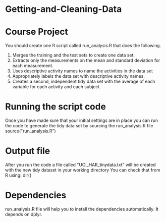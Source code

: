 # Getting-and-Cleaning-Data

# Course Project

You should create one R script called run_analysis.R that does the following.
1.	Merges the training and the test sets to create one data set.
2.	Extracts only the measurements on the mean and standard deviation for each measurement.
3.	Uses descriptive activity names to name the activities in the data set
4.	Appropriately labels the data set with descriptive activity names.
5.	Creates a second, independent tidy data set with the average of each variable for each activity and each subject.

# Running the script code

Once you have made sure that your initial settings are in place you can run the code to generate the tidy data set by sourcing the run_analysis.R file
source("run_analysis.R")

# Output file

After you run the code a file called "UCI_HAR_tinydata.txt" will be created with the new tidy dataset in your working directory
You can check that from R using:
dir()

# Dependencies

run_analysis.R file will help you to install the dependencies automatically. It depends on dplyr.

